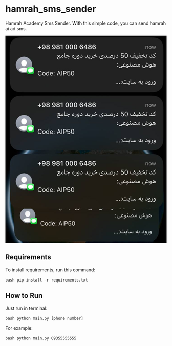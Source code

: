 # hamrah_sms_sender
Hamrah Academy Sms Sender. With this simple code, you can send hamrah ai ad sms.

![sms](./assets/sms.jpg)


## Requirements
To install requirements, run this command:

`bash
pip install -r requirements.txt
`

## How to Run
Just run in terminal:

`bash
python main.py [phone number]
`

For example:

`bash
python main.py 09355555555
`

